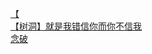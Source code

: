 [【](http://tieba.baidu.com/p/3468024864?see_lz=1&pn=)   
[【树洞】就是我错信你而你不信我](http://tieba.baidu.com/p/3469547576?see_lz=1&pn=)   
[念破](http://tieba.baidu.com/p/3469802116?see_lz=1&pn=)   
